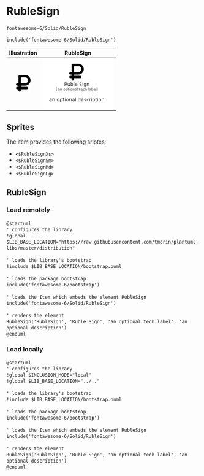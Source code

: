 # RubleSign


```text
fontawesome-6/Solid/RubleSign
```

```text
include('fontawesome-6/Solid/RubleSign')
```



| Illustration | RubleSign |
| :---: | :---: |
| ![illustration for Illustration](../../fontawesome-6/Solid/RubleSign.png) | ![illustration for RubleSign](../../fontawesome-6/Solid/RubleSign.Local.png) |



## Sprites
The item provides the following sriptes:

- `<$RubleSignXs>`
- `<$RubleSignSm>`
- `<$RubleSignMd>`
- `<$RubleSignLg>`





## RubleSign

### Load remotely
```plantuml
@startuml
' configures the library
!global $LIB_BASE_LOCATION="https://raw.githubusercontent.com/tmorin/plantuml-libs/master/distribution"

' loads the library's bootstrap
!include $LIB_BASE_LOCATION/bootstrap.puml

' loads the package bootstrap
include('fontawesome-6/bootstrap')

' loads the Item which embeds the element RubleSign
include('fontawesome-6/Solid/RubleSign')

' renders the element
RubleSign('RubleSign', 'Ruble Sign', 'an optional tech label', 'an optional description')
@enduml
```

### Load locally
```plantuml
@startuml
' configures the library
!global $INCLUSION_MODE="local"
!global $LIB_BASE_LOCATION="../.."

' loads the library's bootstrap
!include $LIB_BASE_LOCATION/bootstrap.puml

' loads the package bootstrap
include('fontawesome-6/bootstrap')

' loads the Item which embeds the element RubleSign
include('fontawesome-6/Solid/RubleSign')

' renders the element
RubleSign('RubleSign', 'Ruble Sign', 'an optional tech label', 'an optional description')
@enduml
```


